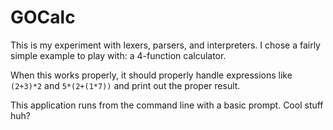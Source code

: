 GOCalc
=============

This is my experiment with lexers, parsers, and interpreters. I chose a fairly simple example to play with: a 4-function calculator.

When this works properly, it should properly handle expressions like 
```(2+3)*2```
and
```5*(2+(1*7))```
and print out the proper result.

This application runs from the command line with a basic prompt. Cool stuff huh?